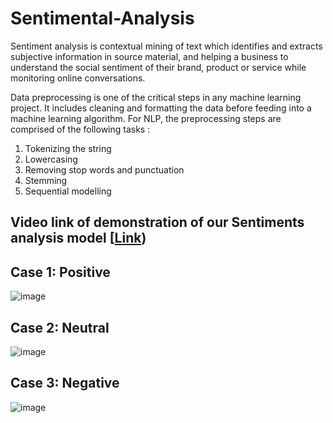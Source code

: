# Sentimental-Analysis

Sentiment analysis is contextual mining of text which identifies and extracts subjective information in source material, and helping a business to understand the social sentiment of their brand, product or service while monitoring online conversations.

Data preprocessing is one of the critical steps in any machine learning project. It includes cleaning and formatting the data before feeding into a machine learning algorithm. For NLP, the preprocessing steps are comprised of the following tasks :

1. Tokenizing the string
2. Lowercasing
3. Removing stop words and punctuation
4. Stemming
5. Sequential modelling

## Video link of demonstration of our Sentiments analysis model [[Link](https://drive.google.com/file/d/1EAJD51YQL2rRBWUggPYOANGAP15SSocg/view?usp=drivesdk))

## Case 1: Positive

![image](https://user-images.githubusercontent.com/84759422/178154893-d7cf1bfc-da05-477a-946a-4dbde10ee3f9.png)


## Case 2: Neutral

![image](https://user-images.githubusercontent.com/84759422/178155042-d54e1dd3-fb8e-4e32-b7f1-83828e828bc5.png)


## Case 3: Negative

![image](https://user-images.githubusercontent.com/84759422/178155210-8535d49d-6c56-48f4-95a5-cf4097b8263a.png)
